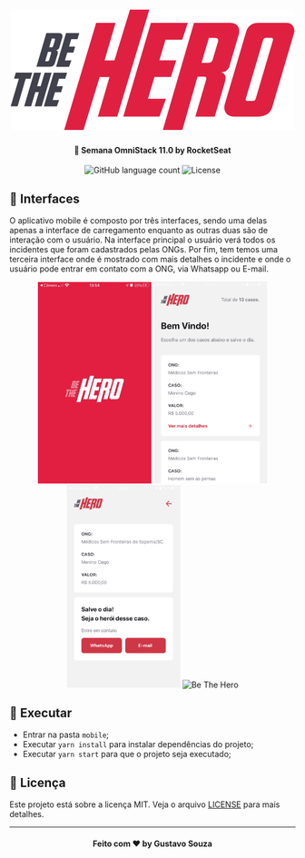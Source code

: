 <h1 align="center">
    <img alt="Be The Hero" src="../.github/logo.svg" />
</h1>

<h4 align="center">
  🚀 Semana OmniStack 11.0 by RocketSeat
</h4>

<p align="center">
  <img alt="GitHub language count" src="https://img.shields.io/github/languages/count/guuhx97/bethehero">
  <img alt="License" src="https://img.shields.io/badge/license-MIT-brightgreen">
</p>

## 📱 Interfaces
O aplicativo mobile é composto por três interfaces, sendo uma delas apenas a interface de carregamento enquanto as outras duas são de interação com o usuário. Na interface principal o usuário verá todos os incidentes que foram cadastrados pelas ONGs. Por fim, tem temos uma terceira interface onde é mostrado com mais detalhes o incidente  e onde o usuário pode entrar em contato com a ONG, via Whatsapp ou E-mail.


<div align="center">
    <img alt="Be The Hero" src="../.github/mobile-carregamento.jpeg" width="200px" height="355.5px"/>
    <img alt="Be The Hero" src="../.github/mobile-inicial.png" width="200px" />
    <img alt="Be The Hero" src="../.github/mobile-caso.png" width="200px" />
    <img alt="Be The Hero" src="../.github/be-the-hero.gif" width="200px" height="355.5px" />
</div>

## 🔄 Executar
- Entrar na pasta `mobile`;
 - Executar `yarn install` para instalar dependências do projeto;
 - Executar `yarn start` para que o projeto seja executado;

 ## 📝 Licença
Este projeto está sobre a licença MIT. Veja o arquivo [LICENSE](../LICENSE.md) para mais detalhes.


---
<h4 align="center">
  Feito com ❤️ by Gustavo Souza
</h4>
